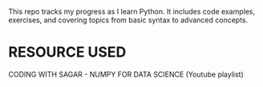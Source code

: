 This repo tracks my progress as I learn Python. It includes code examples, exercises, and covering topics from basic syntax to advanced concepts.

# RESOURCE USED 
CODING WITH SAGAR - NUMPY FOR DATA SCIENCE (Youtube playlist)
